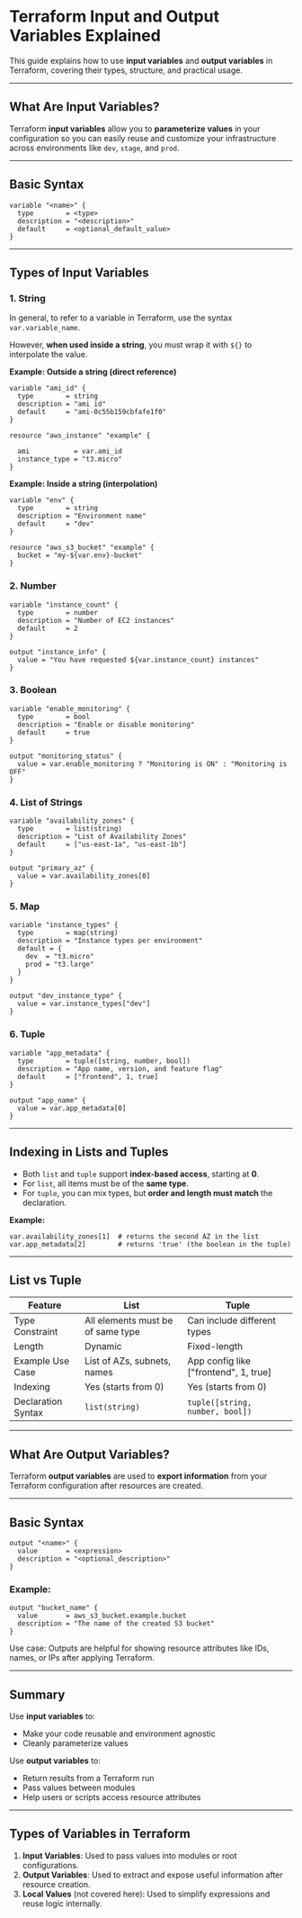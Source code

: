 # Terraform Input and Output Variables Explained

This guide explains how to use **input variables** and **output variables** in Terraform, covering their types, structure, and practical usage.

---

## What Are Input Variables?

Terraform **input variables** allow you to **parameterize values** in your configuration so you can easily reuse and customize your infrastructure across environments like `dev`, `stage`, and `prod`.

---

## Basic Syntax

```hcl
variable "<name>" {
  type        = <type>
  description = "<description>"
  default     = <optional_default_value>
}
```

---

## Types of Input Variables

### 1. String

In general, to refer to a variable in Terraform, use the syntax `var.variable_name`.

However, **when used inside a string**, you must wrap it with `${}` to interpolate the value.

**Example: Outside a string (direct reference)**

```
variable "ami_id" {
  type        = string
  description = "ami id"
  default     = "ami-0c55b159cbfafe1f0"
}

resource "aws_instance" "example" {

  ami           = var.ami_id
  instance_type = "t3.micro"
}

```



**Example: Inside a string (interpolation)**

```hcl
variable "env" {
  type        = string
  description = "Environment name"
  default     = "dev"
}

resource "aws_s3_bucket" "example" {
  bucket = "my-${var.env}-bucket"
}

```

### 2. Number

```hcl
variable "instance_count" {
  type        = number
  description = "Number of EC2 instances"
  default     = 2
}

output "instance_info" {
  value = "You have requested ${var.instance_count} instances"
}
```

### 3. Boolean

```hcl
variable "enable_monitoring" {
  type        = bool
  description = "Enable or disable monitoring"
  default     = true
}

output "monitoring_status" {
  value = var.enable_monitoring ? "Monitoring is ON" : "Monitoring is OFF"
}
```

### 4. List of Strings

```hcl
variable "availability_zones" {
  type        = list(string)
  description = "List of Availability Zones"
  default     = ["us-east-1a", "us-east-1b"]
}

output "primary_az" {
  value = var.availability_zones[0]
}
```

### 5. Map

```hcl
variable "instance_types" {
  type        = map(string)
  description = "Instance types per environment"
  default = {
    dev  = "t3.micro"
    prod = "t3.large"
  }
}

output "dev_instance_type" {
  value = var.instance_types["dev"]
}
```

### 6. Tuple

```hcl
variable "app_metadata" {
  type        = tuple([string, number, bool])
  description = "App name, version, and feature flag"
  default     = ["frontend", 1, true]
}

output "app_name" {
  value = var.app_metadata[0]
}
```

---

## Indexing in Lists and Tuples

- Both `list` and `tuple` support **index-based access**, starting at **0**.
- For `list`, all items must be of the **same type**.
- For `tuple`, you can mix types, but **order and length must match** the declaration.

**Example:**

```hcl
var.availability_zones[1]  # returns the second AZ in the list
var.app_metadata[2]        # returns 'true' (the boolean in the tuple)
```

---

## List vs Tuple

| Feature            | List                                      | Tuple                                         |
|--------------------|-------------------------------------------|-----------------------------------------------|
| Type Constraint    | All elements must be of same type         | Can include different types                  |
| Length             | Dynamic                                   | Fixed-length                                  |
| Example Use Case   | List of AZs, subnets, names               | App config like ["frontend", 1, true]         |
| Indexing           | Yes (starts from 0)                       | Yes (starts from 0)                           |
| Declaration Syntax | `list(string)`                            | `tuple([string, number, bool])`               |

---

## What Are Output Variables?

Terraform **output variables** are used to **export information** from your Terraform configuration after resources are created.

---

## Basic Syntax

```hcl
output "<name>" {
  value       = <expression>
  description = "<optional_description>"
}
```

### Example:

```hcl
output "bucket_name" {
  value       = aws_s3_bucket.example.bucket
  description = "The name of the created S3 bucket"
}
```

Use case: Outputs are helpful for showing resource attributes like IDs, names, or IPs after applying Terraform.

---

## Summary

Use **input variables** to:
- Make your code reusable and environment agnostic
- Cleanly parameterize values

Use **output variables** to:
- Return results from a Terraform run
- Pass values between modules
- Help users or scripts access resource attributes

---

## Types of Variables in Terraform

1. **Input Variables**: Used to pass values into modules or root configurations.
2. **Output Variables**: Used to extract and expose useful information after resource creation.
3. **Local Values** (not covered here): Used to simplify expressions and reuse logic internally.